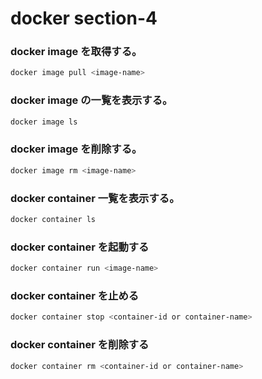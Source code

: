 # docker section-4

### docker image を取得する。

```bash
docker image pull <image-name>
```

### docker image の一覧を表示する。

```bash
docker image ls
```

### docker image を削除する。

```bash
docker image rm <image-name>
```

### docker container 一覧を表示する。

```bash
docker container ls
```

### docker container を起動する

```bash
docker container run <image-name>
```

### docker container を止める

```bash
docker container stop <container-id or container-name>
```

### docker container を削除する

```bash
docker container rm <container-id or container-name>
```
